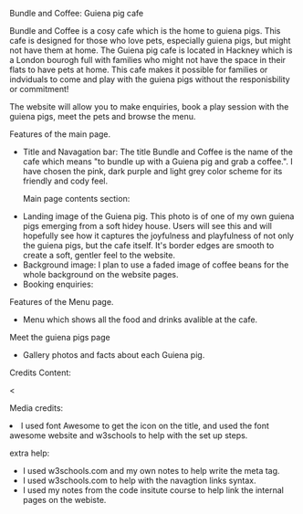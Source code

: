 Bundle and Coffee: Guiena pig cafe 

Bundle and Coffee is a cosy cafe which is the home to guiena pigs. This cafe is designed for those who love pets, especially guiena pigs, but might not have them at home. The Guiena pig cafe is located in Hackney which is a London bourogh full with families who might not have the space in their flats to have pets at home. This cafe makes it possible for families or indviduals to come and play with the guiena pigs without the responisbility or commitment!

The website will allow you to make enquiries, book a play session with the guiena pigs, meet the pets and browse the menu. 

Features of the main page.
<ul>
<li>Title and Navagation bar:
The title Bundle and Coffee is the name of the cafe which means "to bundle up with a Guiena pig and grab a coffee.". 
I have chosen the pink, dark purple and light grey color scheme for its friendly and cody feel. </li>

Main page contents section:

<li>Landing image of the Guiena pig. 
This photo is of one of my own guiena pigs emerging from a soft hidey house. Users will see this and will hopefully see how it captures the joyfulness and playfulness of not only the guiena pigs, but the cafe itself. It's border edges are smooth to create a soft, gentler feel to the website. </li>

<li>Background image:
I plan to use a faded image of coffee beans for the whole background on the website pages.</li> 

<li>Booking enquiries:</li>

</ul>

Features of the Menu page. 
<ul>
<li>Menu which shows all the food and drinks avalible at the cafe.</li>
</ul>

Meet the guiena pigs page
<ul>
<li>Gallery photos and facts about each Guiena pig.</li>
</ul>


Credits
Content:

<

Media credits:
<li>I used font Awesome to get the icon on the title, and used the font awesome website and w3schools to help with the set up steps.</li>

extra help:
<ul>
<li>I used w3schools.com and my own notes to help write the meta tag.</li>
<li>I used w3schools.com to help with the navagtion links syntax.</li>
<li>I used my notes from the code insitute course to help link the internal pages on the webiste.</li>
</ul>
